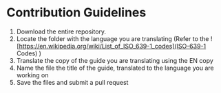 # Contribution Guidelines

1. Download the entire repository.
2. Locate the folder with the language you are translating (Refer to the ![https://en.wikipedia.org/wiki/List_of_ISO_639-1_codes](ISO-639-1 Codes) ) 
3. Translate the copy of the guide you are translating using the EN copy
4. Name the file the title of the guide, translated to the language you are working on
5. Save the files and submit a pull request
